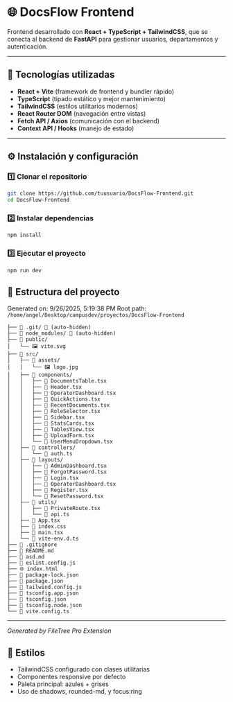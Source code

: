 # 🌐 DocsFlow Frontend

Frontend desarrollado con **React + TypeScript + TailwindCSS**, que se conecta al backend de **FastAPI** para gestionar usuarios, departamentos y autenticación.  

---

## 🚀 Tecnologías utilizadas
- **React + Vite** (framework de frontend y bundler rápido)
- **TypeScript** (tipado estático y mejor mantenimiento)
- **TailwindCSS** (estilos utilitarios modernos)
- **React Router DOM** (navegación entre vistas)
- **Fetch API / Axios** (comunicación con el backend)
- **Context API / Hooks** (manejo de estado)

---

## ⚙️ Instalación y configuración

### 1️⃣ Clonar el repositorio
```bash
git clone https://github.com/tuusuario/DocsFlow-Frontend.git
cd DocsFlow-Frontend
```

### 2️⃣ Instalar dependencias
```bash
npm install
```

### 3️⃣ Ejecutar el proyecto
```bash
npm run dev
```

## 📂 Estructura del proyecto

Generated on: 9/26/2025, 5:19:38 PM
Root path: `/home/angel/Desktop/campusdev/proyectos/DocsFlow-Frontend`

```
├── 📁 .git/ 🚫 (auto-hidden)
├── 📁 node_modules/ 🚫 (auto-hidden)
├── 📁 public/
│   └── 🖼️ vite.svg
├── 📁 src/
│   ├── 📁 assets/
│   │   └── 🖼️ logo.jpg
│   ├── 📁 components/
│   │   ├── 📄 DocumentsTable.tsx
│   │   ├── 📄 Header.tsx
│   │   ├── 📄 OperatorDashboard.tsx
│   │   ├── 📄 QuickActions.tsx
│   │   ├── 📄 RecentDocuments.tsx
│   │   ├── 📄 RoleSelector.tsx
│   │   ├── 📄 Sidebar.tsx
│   │   ├── 📄 StatsCards.tsx
│   │   ├── 📄 TablesView.tsx
│   │   ├── 📄 UploadForm.tsx
│   │   └── 📄 UserMenuDropdown.tsx
│   ├── 📁 controllers/
│   │   └── 📄 auth.ts
│   ├── 📁 layouts/
│   │   ├── 📄 AdminDashboard.tsx
│   │   ├── 📄 ForgotPassword.tsx
│   │   ├── 📄 Login.tsx
│   │   ├── 📄 OperatorDashboard.tsx
│   │   ├── 📄 Register.tsx
│   │   └── 📄 ResetPassword.tsx
│   ├── 📁 utils/
│   │   ├── 📄 PrivateRoute.tsx
│   │   └── 📄 api.ts
│   ├── 📄 App.tsx
│   ├── 🎨 index.css
│   ├── 📄 main.tsx
│   └── 📄 vite-env.d.ts
├── 🚫 .gitignore
├── 📖 README.md
├── 📝 asd.md
├── 📄 eslint.config.js
├── 🌐 index.html
├── 📄 package-lock.json
├── 📄 package.json
├── 📄 tailwind.config.js
├── 📄 tsconfig.app.json
├── 📄 tsconfig.json
├── 📄 tsconfig.node.json
└── 📄 vite.config.ts
```

---
*Generated by FileTree Pro Extension*

## 🎨 Estilos

- TailwindCSS configurado con clases utilitarias
- Componentes responsive por defecto
- Paleta principal: azules + grises
- Uso de shadows, rounded-md, y focus:ring